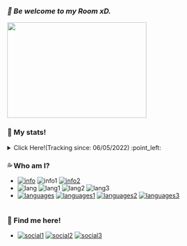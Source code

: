 ### **_🌊 Be welcome to my Room xD._**

<img align="center" src="https://i.imgur.com/E3aBiPa.gif" width="320" height="220">
  
### **🐳 My stats!**
</details>
  <details>
   <summary>Click Here!(Tracking since: 06/05/2022) :point_left:</summary>

   [![felipessa1's GitHub stats](https://readme-github-stats-flame.vercel.app/api?username=controlado&card_width=495&hide_title=false&show_icons=true&count_private=true&include_all_commits=true&theme=github_dark&custom_title=felipessa1's%20Github%20stats!%20)](https://github.com/felipessa1)
  
   [![felipessa1's wakatime](https://github-readme-stats.vercel.app/api/wakatime?username=89c5e1c8-9e67-43ef-bd0e-3ff9a4fde5e2&langs_count=6&range=all_time&theme=github_dark&custom_title=My%20Wakatime%20stats!%20:p%20)](https://github.com/felipessa1)
  
   [![felipessa1's streak](https://github-readme-streak-stats.herokuapp.com/?user=controlado&theme=github-dark-blue&date_format=n%2Fj%5B%2FY%5D&background=FFFFFFstroke=4F94EF&currStreakLabel=4F94EF&currStreakNum=505963&sideNums=4F94EF&sideLabels=4F94EF&border=DDDBDB&hide_dates=true)](https://github.com/felipessa1) 
  </details>


### **💦 Who am I?**
- [![info](https://img.shields.io/static/v1?logo=ReverbNation&label=&message=Felipe%20Messer%20&labelColor=4f94ef&color=white&logoColor=white&style=flat)](https://www.linkedin.com/in/pingu014/)
  ![info1](https://img.shields.io/static/v1?logo=Google%20Maps&label=&message=Brazil&color=white&logoColor=white&style=flat&labelColor=4f94ef)
  [![info2](https://img.shields.io/static/v1?logo=Southwest%20Airlines&label=&message=Single&color=white&logoColor=white&style=flat&labelColor=4f94ef)](https://imgur.com/gallery/2cNfedV)
- ![lang](https://img.shields.io/static/v1?logo=Google%20Translate&label=&message=Idioms&color=white&logoColor=white&style=flat&labelColor=4f94ef)
  ![lang1](https://img.shields.io/static/v1?label=&message=Portuguese&color=white&logoColor=white&style=flat)
  ![lang2](https://img.shields.io/static/v1?label=&message=English&color=white&logoColor=white&style=flat)
  ![lang3](https://img.shields.io/static/v1?label=&message=Spanish&color=white&logoColor=white&style=flat)
- [![languages](https://img.shields.io/static/v1?logo=Python&label=&message=Python&color=white&logoColor=white&style=flat&labelColor=4f94ef)](https://www.python.org)
  [![languages1](https://img.shields.io/static/v1?logo=Kali%20Linux&label=&message=Kali%20Linux&color=white&logoColor=white&style=flat&labelColor=4f94ef)](https://www.kali.org)
  [![languages2](https://img.shields.io/static/v1?logo=Macos&label=&message=MacOS%20Sequoia&color=white&logoColor=white&style=flat&labelColor=4f94ef)](https://www.apple.com/br/macos/macos-sequoia/)
  [![languages3](https://img.shields.io/static/v1?badge=Atom&label=&message=Atom&color=white&logoColor=white&style=flat&labelColor=4f94ef)](https://atom-editor.cc)

#

### **🐧 Find me here!**
- [![social1](https://img.shields.io/static/v1?logo=instagram&link=https://instagram.com/fmesser14&label=&message=fmesser14&color=white&logoColor=white&style=flat&labelColor=4f94ef)](https://instagram.com/fmesser14)
  [![social2](https://img.shields.io/static/v1?logo=GitHub&link=https://github.com/felipessa1&label=&message=felipessa1&color=white&logoColor=white&style=flat&labelColor=4f94ef)](https://github.com/felipessa1)
  [![social3](https://img.shields.io/static/v1?logo=Discord&link=http://discordapp.com/users/felipessa1&label=&message=felipessa1&color=white&logoColor=white&style=flat&labelColor=4f94ef)](http://discordapp.com/users/felipessa1)

#
